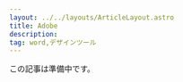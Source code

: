 ```yaml
---
layout: ../../layouts/ArticleLayout.astro
title: Adobe
description:
tag: word,デザインツール
---
```


この記事は準備中です。